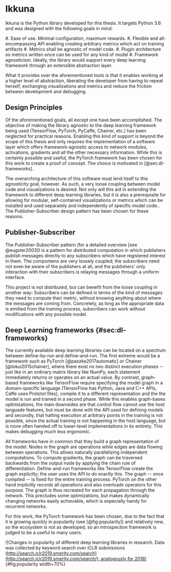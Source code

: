 # Ikkuna

Ikkuna is the Python library developed for this thesis. It targets Python 3.6
and was designed with the following goals in mind:

#. Ease of use. Minimal configuration, maximum rewards.
#. Flexible and all-encompassing API enabling creating arbitrary metrics which act on training artifacts
#. Metrics shall be agnostic of model code.
#. Plugin architecture so metrics written once can be used for any kind of model
#. Framework agnosticism. Ideally, the library would support every deep learning framework through an extensible abstraction layer.

What it provides over the aforementioned tools is that it enables working at a
higher level of abstraction, liberating the developer from having to repeat
herself, exchanging visualizations and metrics and reduce the friction between
development and debugging.

## Design Principles

Of the aforementioned goals, all except one have been accomplished. The
objective of making the library agnostic to the deep learning framework being
used (TensorFlow, PyTorch, PyCaffe, Chainer, etc.) has been neglected for practical reasons.
Enabling this kind of support is beyond the scope of this thesis and only
requires the implementation of a software layer which offers framework-agnostic
access to network modules, activations, gradients and all the other necessary
information. While this is certainly possible and useful, the PyTorch framework
has been chosen for this work to create a proof of concept. The choice is
motivated in [@sec:dl-frameworks].

The overarching architecture of this software must lend itself to this
agnosticity goal, however. As such, a very loose coupling between model code and
visualizations is desired. Not only will this aid in extending the framework to
different deep learning libraries, but it is also a prerequisite for allowing
for modular, self-contained visualizations or metrics which can be installed and
used separately and independently of specific model code.. The
Publisher-Subscriber design pattern has been chosen for
these reasons.

## Publisher-Subscriber

The Publisher-Subscriber pattern (for a detailed overview [see @eugster2003])
is a pattern for distributed computation in which publishers publish messages
directly to any subscribers which have registered interest in them. The
compontens are very loosely coupled; the subscribers need not even be aware of
the publishers at all, and the publishers' only interaction with their
subscribers is relaying messages through a uniform interface.

This project is not distributed, but can benefit from the loose coupling in
another way: Subscribers can be defined in terms of the kind of messages they
need to compute their metric, without knowing anything about where the messages
are coming from. Concretely, as long as the appropriate data is emitted from the
training process, subscribers can work without modifications with any possible
model.

## Deep Learning frameworks {#sec:dl-frameworks}

The currently available deep learning libraries can be located on a spectrum
between define-by-run and  define-and-run. The first extreme would be a
framework such as PyTorch [@paszke2017automatic] or Chainer [@tokui2015chainer],
where there exist no two distinct execution phases -- just like in an ordinary
matrix library like NumPy, each statement immediately returns or operates on an
actual value. By contrast, graph-based frameworks like TensorFlow require
specifying the model graph in a domain-specific language (TensorFlow has Python,
Java and C++ APIs, Caffe uses Prototxt files), compile it to a different
representation and the the model is run and trained in a second phase. While
this enables graph-bases optimizations, the main downsides are that control flow
cannot use the host languade features, but must be done with the API used for
defining models and secondly, that halting execution at aribtrary points in the
training is not possible, since the actual training is not happening in the host
language, but is more often handed off to lower-level implementations in its
entirety. This makes debugging much less ergonomic.

All frameworks have in common that they build a graph representation of the
model. Nodes in the graph are operations while edges are data flowing between
operations. This allows naturally parallelizing independent computations. To
compute gradients, the graph can be traversed backwards from the output node by
applying the chain rule of differentiation. Define-and-run frameworks like
TensorFlow create the graph explicitly; the user uses the API to do exactly
this. The graph -- once compiled -- is fixed for the entire training process.
PyTorch on the other hand implicitly records all operations and also overloads
operators for this purpose.  The graph is thus recreated for each propagation
through the network. This precludes some optimizations, but makes dynamically
changing networks easily achievable, which is especially handy for recurrent
networks.

For this work, the PyTorch framework has been chosen, due to the fact that it is
growing quickly in popularity (see [@fig:popularity]) and relatively new, so
the ecosystem is not as developed, so an introspection framework is judged to be
a useful to many users.

![Changes in popularity of different deep learning libraries in research. Data
  was collected by keyword search over ICLR submissions
  ([http://search.iclr2019.smerity.com/search](http://search.iclr2019.smerity.com/search/);
  analogously for 2018)](../diagrams/popularity.pdf){#fig:popularity width=70%}

